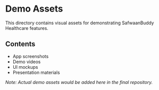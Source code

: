 # Demo Assets

This directory contains visual assets for demonstrating SafwaanBuddy Healthcare features.

## Contents

- App screenshots
- Demo videos
- UI mockups
- Presentation materials

*Note: Actual demo assets would be added here in the final repository.*